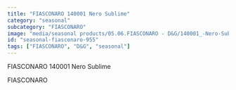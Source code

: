 ```yaml
---
title: "FIASCONARO 140001 Nero Sublime"
category: "seasonal"
subcategory: "FIASCONARO"
image: "media/seasonal products/05.06.FIASCONARO - D&G/140001_-Nero-Sublime.jpg"
id: "seasonal-fiasconaro-955"
tags: ["FIASCONARO", "D&G", "seasonal"]
---
```


FIASCONARO 140001 Nero Sublime

FIASCONARO
